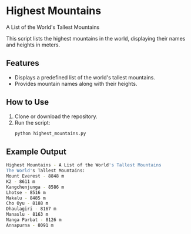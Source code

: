 # Highest Mountains 
A List of the World's Tallest Mountains

This script lists the highest mountains in the world, displaying their names and heights in meters.

## Features

- Displays a predefined list of the world's tallest mountains.
- Provides mountain names along with their heights.

## How to Use

1. Clone or download the repository.
2. Run the script:
   ```bash
   python highest_mountains.py
   ```

## Example Output
```bash
Highest Mountains - A List of the World's Tallest Mountains
The World's Tallest Mountains:
Mount Everest - 8848 m
K2 - 8611 m
Kangchenjunga - 8586 m
Lhotse - 8516 m
Makalu - 8485 m
Cho Oyu - 8188 m
Dhaulagiri - 8167 m
Manaslu - 8163 m
Nanga Parbat - 8126 m
Annapurna - 8091 m
```
